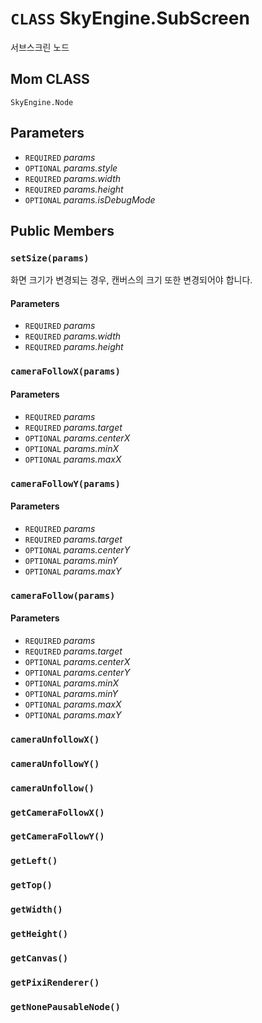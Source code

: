 # `CLASS` SkyEngine.SubScreen
서브스크린 노드

## Mom CLASS
`SkyEngine.Node`

## Parameters
* `REQUIRED` *params*
* `OPTIONAL` *params.style*
* `REQUIRED` *params.width*
* `REQUIRED` *params.height*
* `OPTIONAL` *params.isDebugMode*

## Public Members

### `setSize(params)`
화면 크기가 변경되는 경우, 캔버스의 크기 또한 변경되어야 합니다.
#### Parameters
* `REQUIRED` *params*
* `REQUIRED` *params.width*
* `REQUIRED` *params.height*

### `cameraFollowX(params)`
#### Parameters
* `REQUIRED` *params*
* `REQUIRED` *params.target*
* `OPTIONAL` *params.centerX*
* `OPTIONAL` *params.minX*
* `OPTIONAL` *params.maxX*

### `cameraFollowY(params)`
#### Parameters
* `REQUIRED` *params*
* `REQUIRED` *params.target*
* `OPTIONAL` *params.centerY*
* `OPTIONAL` *params.minY*
* `OPTIONAL` *params.maxY*

### `cameraFollow(params)`
#### Parameters
* `REQUIRED` *params*
* `REQUIRED` *params.target*
* `OPTIONAL` *params.centerX*
* `OPTIONAL` *params.centerY*
* `OPTIONAL` *params.minX*
* `OPTIONAL` *params.minY*
* `OPTIONAL` *params.maxX*
* `OPTIONAL` *params.maxY*

### `cameraUnfollowX()`

### `cameraUnfollowY()`

### `cameraUnfollow()`

### `getCameraFollowX()`

### `getCameraFollowY()`

### `getLeft()`

### `getTop()`

### `getWidth()`

### `getHeight()`

### `getCanvas()`

### `getPixiRenderer()`

### `getNonePausableNode()`

